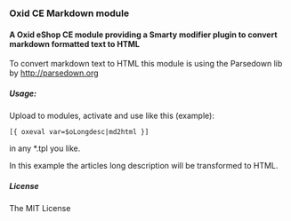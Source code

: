 ### Oxid CE Markdown module
#### A Oxid eShop CE module providing a Smarty modifier plugin to convert markdown formatted text to HTML

To convert markdown text to HTML this module is using the Parsedown lib by http://parsedown.org


##### Usage:

Upload to modules, activate and use like this (example):

    
    [{ oxeval var=$oLongdesc|md2html }]
    
in any *.tpl you like.

In this example the articles long description will be transformed to HTML.

##### License
 The MIT License
